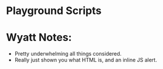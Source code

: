 # Playground Scripts

# Wyatt Notes:

- Pretty underwhelming all things considered.
- Really just shown you what HTML is, and an inline JS alert.
